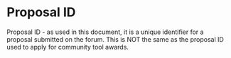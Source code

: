 # Proposal ID

Proposal ID - as used in this document, it is a unique identifier for a proposal submitted on the forum. This is NOT the same as the proposal ID used to apply for community tool awards.
